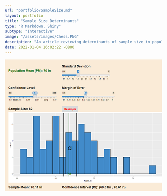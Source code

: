 ```yaml
---
url: "portfolio/SampleSize.md"
layout: portfolio
title: "Sample Size Determinants"
type: "R Markdown, Shiny"
subtype: "Interactive"
image: "/assets/images/Chess.PNG"
description: "An article reviewing determinants of sample size in population-mean estimation. Includes an interactive visualization modeling the effects of standard deviation, margin of error, and confidence level on sample size and drawing multiple samples from the same population."
date: 2022-01-04 16:02:22 -0800
---
```


[![Determining Sample Size](\assets\images\SampleSize.png)](https://charsin.shinyapps.io/Determining_Sample_Size/)